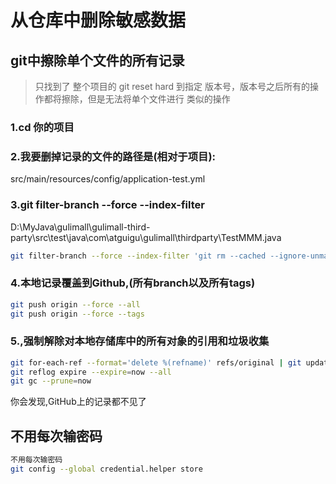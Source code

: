 # 从仓库中删除敏感数据

## git中擦除单个文件的所有记录

> 只找到了 整个项目的 git reset hard 到指定 版本号，版本号之后所有的操作都将擦除，但是无法将单个文件进行 类似的操作

### 1.cd 你的项目

### 2.我要删掉记录的文件的路径是(相对于项目):

src/main/resources/config/application-test.yml
### 3.git filter-branch --force --index-filter 



D:\MyJava\gulimall\gulimall-third-party\src\test\java\com\atguigu\gulimall\thirdparty\TestMMM.java

```bash
git filter-branch --force --index-filter 'git rm --cached --ignore-unmatch gulimall-third-party/src/test/java/com/atguigu/gulimall/thirdparty/TestMMM.java' --prune-empty --tag-name-filter cat -- --all
```

### 4.本地记录覆盖到Github,(所有branch以及所有tags)

```bash
git push origin --force --all
git push origin --force --tags
```

### 5.,强制解除对本地存储库中的所有对象的引用和垃圾收集

```bash
git for-each-ref --format='delete %(refname)' refs/original | git update-ref --stdin
git reflog expire --expire=now --all
git gc --prune=now
```

你会发现,GitHub上的记录都不见了

## 不用每次输密码

```bash
不用每次输密码
git config --global credential.helper store
```